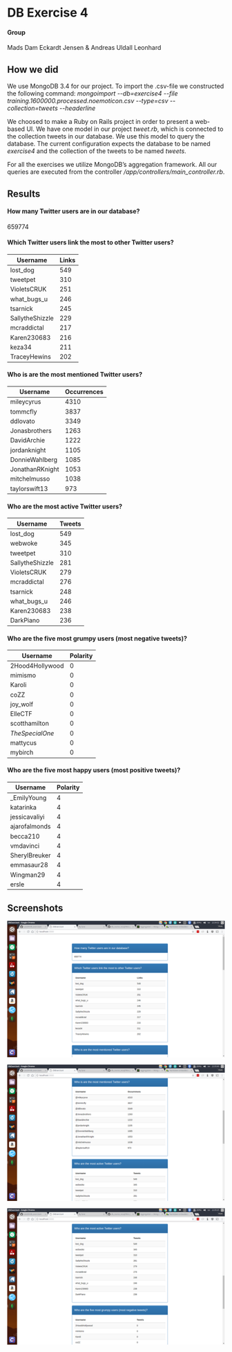 # DB Exercise 4
#### Group
Mads Dam Eckardt Jensen & Andreas Uldall Leonhard

## How we did
We use MongoDB 3.4 for our project. To import the .csv-file we constructed the following command:
*mongoimport --db=exercise4 --file training.1600000.processed.noemoticon.csv --type=csv --collection=tweets --headerline*

We choosed to make a Ruby on Rails project in order to present a web-based UI. We have one model in our project *tweet.rb*, which is connected to the collection tweets in our database. We use this model to query the database.  The current configuration expects the database to be named *exercise4* and the collection of the tweets to be named *tweets*. 

For all the exercises we utilize MongoDB’s aggregation framework.  All our queries are executed from the controller */app/controllers/main_controller.rb*. 


## Results
#### How many Twitter users are in our database?
659774

#### Which Twitter users link the most to other Twitter users?
| Username        | Links |
|-----------------|-------|
| lost_dog        | 549   |
| tweetpet        | 310   |
| VioletsCRUK     | 251   |
| what_bugs_u     | 246   |
| tsarnick        | 245   |
| SallytheShizzle | 229   |
| mcraddictal     | 217   |
| Karen230683     | 216   |
| keza34          | 211   |
| TraceyHewins    | 202   |


#### Who is are the most mentioned Twitter users?
| Username        | Occurrences |
|-----------------|-------------|
| mileycyrus      | 4310        |
| tommcfly        | 3837        |
| ddlovato        | 3349        |
| Jonasbrothers   | 1263        |
| DavidArchie     | 1222        |
| jordanknight    | 1105        |
| DonnieWahlberg  | 1085        |
| JonathanRKnight | 1053        |
| mitchelmusso    | 1038        |
| taylorswift13   | 973         |

#### Who are the most active Twitter users?
| Username        | Tweets |
|-----------------|--------|
| lost_dog        | 549    |
| webwoke         | 345    |
| tweetpet        | 310    |
| SallytheShizzle | 281    |
| VioletsCRUK     | 279    |
| mcraddictal     | 276    |
| tsarnick        | 248    |
| what_bugs_u     | 246    |
| Karen230683     | 238    |
| DarkPiano       | 236    |

#### Who are the five most grumpy users (most negative tweets)?
| Username        | Polarity |
|-----------------|----------|
| 2Hood4Hollywood | 0        |
| mimismo         | 0        |
| Karoli          | 0        |
| coZZ            | 0        |
| joy_wolf        | 0        |
| ElleCTF         | 0        |
| scotthamilton   | 0        |
| _TheSpecialOne_ | 0        |
| mattycus        | 0        |
| mybirch         | 0        |

#### Who are the five most happy users (most positive tweets)?
| Username      | Polarity |
|---------------|----------|
| _EmilyYoung   | 4        |
| katarinka     | 4        |
| jessicavaliyi | 4        |
| ajarofalmonds | 4        |
| becca210      | 4        |
| vmdavinci     | 4        |
| SherylBreuker | 4        |
| emmasaur28    | 4        |
| Wingman29     | 4        |
| ersle         | 4        |

## Screenshots
![](https://raw.githubusercontent.com/LalaDK/db_exercise4/master/screenshots/screen1.png)

![](https://raw.githubusercontent.com/LalaDK/db_exercise4/master/screenshots/screen2.png)

![](https://raw.githubusercontent.com/LalaDK/db_exercise4/master/screenshots/screen3.png) 